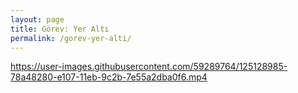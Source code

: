 ```yaml
---
layout: page
title: Görev: Yer Altı
permalink: /gorev-yer-alti/
---
```



https://user-images.githubusercontent.com/59289764/125128985-78a48280-e107-11eb-9c2b-7e55a2dba0f6.mp4




